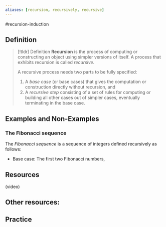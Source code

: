 ```yaml
---
aliases: [recursion, recursively, recursive]
--- 
```


#recursion-induction
## Definition 

> [!tldr] Definition
> **Recursion** is the process of computing or constructing an object using simpler versions of itself. A process that exhibits recursion is called *recursive*. 
> 
> A recursive process needs two parts to be fully specified: 
> 1. A *base case* (or base cases) that gives the computation or construction directly without recursion, and 
> 2. A *recursive step* consisting of a set of rules for computing or building all other cases out of simpler cases, eventually terminating in the base case. 

## Examples and Non-Examples

### The Fibonacci sequence 

The *Fibonacci sequence* is a sequence of integers defined recursively as follows: 
- Base case: The first two Fibonacci numbers, 


## Resources 

(video)

Other resources: 
- 

## Practice 
